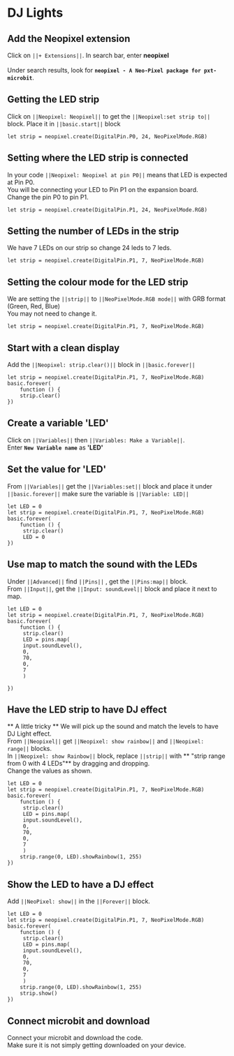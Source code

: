 # DJ Lights

## Add the Neopixel extension
Click on ``||+ Extensions||``. In search bar, enter **neopixel**  
<br> Under search results, look for **`` neopixel - A Neo-Pixel package for pxt-microbit ``**.

## Getting the LED strip 
Click on ``||Neopixel: Neopixel||`` to get the ``||Neopixel:set strip to||`` block. Place it in ``||basic.start||`` block
```blocks
let strip = neopixel.create(DigitalPin.P0, 24, NeoPixelMode.RGB)
```
## Setting where the LED strip is connected
In your code ``||Neopixel: Neopixel at pin P0||`` means that LED is expected at Pin P0. 
<br>You will be connecting your LED to Pin P1 on the expansion board. <br>
Change the pin P0 to pin P1.
```blocks
let strip = neopixel.create(DigitalPin.P1, 24, NeoPixelMode.RGB)
```
## Setting the number of LEDs in the strip
We have 7 LEDs on our strip so change 24 leds to 7 leds. <br> 
```blocks
let strip = neopixel.create(DigitalPin.P1, 7, NeoPixelMode.RGB)
```
## Setting the colour mode for the LED strip
We are setting the ``||strip||`` to ``||NeoPixelMode.RGB mode||`` with GRB format (Green, Red, Blue)
<br> You may not need to change it.
```blocks
let strip = neopixel.create(DigitalPin.P1, 7, NeoPixelMode.RGB)
```

## Start with a clean display
Add the ``||Neopixel: strip.clear()||`` block in ``||basic.forever||``

```blocks
let strip = neopixel.create(DigitalPin.P1, 7, NeoPixelMode.RGB)
basic.forever(
    function () {
    strip.clear()
})
```
## Create a variable 'LED'
Click on ``||Variables||`` then ``||Variables: Make a Variable||``. <br>
Enter  **``New Variable name``**  as **'LED'**

## Set the value for 'LED'
From ``||Variables||`` get the ``||Variables:set||`` block and place it under ``||basic.forever||`` make sure the variable is ``||Variable: LED||``
```blocks
let LED = 0
let strip = neopixel.create(DigitalPin.P1, 7, NeoPixelMode.RGB)
basic.forever(
    function () {
     strip.clear()
     LED = 0
})
```

## Use map to match the sound with the LEDs
Under ``||Advanced||`` find ``||Pins||`` , get the ``||Pins:map||`` block. 
<br>From ``||Input||``, get the ``||Input: soundLevel||`` block and place it next to map.

```blocks
let LED = 0
let strip = neopixel.create(DigitalPin.P1, 7, NeoPixelMode.RGB)
basic.forever(
    function () {
     strip.clear()
     LED = pins.map(
     input.soundLevel(),
     0,
     70,
     0,
     7
     )

})
```

## Have the LED strip to have DJ effect
** A little tricky **
We will pick up the sound and match the levels to have DJ Light effect.
<br> From ``||Neopixel||`` get ``||Neopixel: show rainbow||`` and ``||Neopixel: range||`` blocks. 
<br> In ``||Neopixel: show Rainbow||`` block, replace ``||strip||`` with ** "strip range from 0 with 4 LEDs"** by dragging and dropping. 
<br> Change the values as shown.
```blocks
let LED = 0
let strip = neopixel.create(DigitalPin.P1, 7, NeoPixelMode.RGB)
basic.forever(
    function () {
     strip.clear()
     LED = pins.map(
     input.soundLevel(),
     0,
     70,
     0,
     7
     )
    strip.range(0, LED).showRainbow(1, 255)
})
```
## Show the LED to have a DJ effect
Add ``||NeoPixel: show||`` in the ``||Forever||`` block.

```blocks
let LED = 0
let strip = neopixel.create(DigitalPin.P1, 7, NeoPixelMode.RGB)
basic.forever(
    function () {
     strip.clear()
     LED = pins.map(
     input.soundLevel(),
     0,
     70,
     0,
     7
     )
    strip.range(0, LED).showRainbow(1, 255)
    strip.show()
})
```

## Connect microbit and download
Connect your microbit and download the code. <br> 
Make sure it is not simply getting downloaded on your device.
